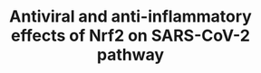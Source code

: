 ---
annotations:
- id: DOID:0080600
  parent: disease by infectious agent
  type: Disease Ontology
  value: COVID-19
- id: PW:0000369
  parent: regulatory pathway
  type: Pathway Ontology
  value: nuclear factor, erythroid 2 like 2 signaling pathway
authors:
- RTokaai
- Eweitz
- Mkutmon
- NhungP
- DeSl
citedin:
- link: PMC12156115
  title: Protective effect of fermented vegetable compounds against nonalcoholic fatty
    liver disease using metabolite profiling, integrated network pharmacology, and
    molecular docking approach (2025)
- link: PMC11792194
  title: Enhanced therapeutic effects of hypoxia-preconditioned mesenchymal stromal
    cell-derived extracellular vesicles in renal ischemic injury (2025)
communities:
- COVID19
- ONTOX
description: Antiviral and antihypertensive effects of Nrf2 and its link to SARS-CoV-2
  infection.
last-edited: 2025-10-30
ndex: 0cfe034d-da34-11eb-b666-0ac135e8bacf
organisms:
- Homo sapiens
redirect_from:
- /index.php/Pathway:WP5113
- /instance/WP5113
- /instance/WP5113_r140887
revision: r140887
schema-jsonld:
- '@context': https://schema.org/
  '@id': https://wikipathways.github.io/pathways/WP5113.html
  '@type': Dataset
  creator:
    '@type': Organization
    name: WikiPathways
  description: Antiviral and antihypertensive effects of Nrf2 and its link to SARS-CoV-2
    infection.
  keywords:
  - ACE2
  - CCL2
  - CHUK
  - CO
  - CXCL8
  - GCLC
  - GCLM
  - GSTA2
  - GTP
  - GUCY1A2
  - GUCY1A3
  - GUCY1B2
  - GUCY1B3
  - HMOX1
  - Heme
  - IKKB
  - IKKG
  - IL12A
  - IL1B
  - IL6
  - INF-I alpha/ beta
  - IRF3
  - KEAP1
  - MAF
  - MMP1
  - MMP3
  - NFE2L2
  - NFKB1
  - NFKBIA
  - NOX1
  - NQO1
  - PKG2
  - RELA
  - ROS
  - SLC7A11
  - TMPRSS2
  - TNF
  - biliverdin
  - cGMP
  - iron
  - nsp12
  - nsp3
  - nsp5
  - nsp7
  - nsp8
  - orf1
  - orf1ab
  - p65
  license: CC0
  name: Antiviral and anti-inflammatory effects of Nrf2 on SARS-CoV-2 pathway
seo: CreativeWork
title: Antiviral and anti-inflammatory effects of Nrf2 on SARS-CoV-2 pathway
wpid: WP5113
---